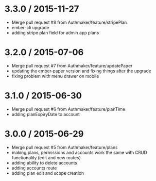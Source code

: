 
3.3.0 / 2015-11-27
==================

  * Merge pull request #8 from Authmaker/feature/stripePlan
  * ember-cli upgrade
  * adding stripe plan field for admin app plans

3.2.0 / 2015-07-06
==================

  * Merge pull request #7 from Authmaker/feature/updatePaper
  * updating the ember-paper version and fixing things after the upgrade
  * fixing problem with menu drawer on mobile

3.1.0 / 2015-06-30
==================

  * Merge pull request #6 from Authmaker/feature/planTime
  * adding planExpiryDate to account

3.0.0 / 2015-06-29
==================

  * Merge pull request #5 from Authmaker/feature/plans
  * making plans, permissions and accounts work the same with CRUD functionality (edit and new routes)
  * adding ability to delete accounts
  * adding accounts route
  * adding plan edit and scope creation
